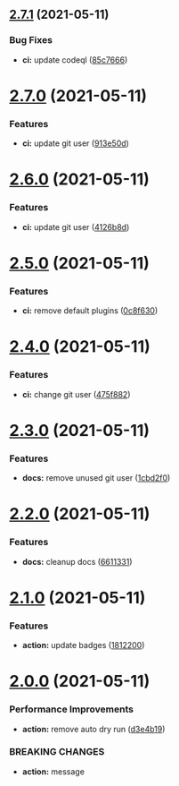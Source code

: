 ## [2.7.1](https://github.com/easingthemes/npm-nc-template/compare/v2.7.0...v2.7.1) (2021-05-11)


### Bug Fixes

* **ci:** update codeql ([85c7666](https://github.com/easingthemes/npm-nc-template/commit/85c76662afb2e2c5d5f41ec82340533eb80c60e0))

# [2.7.0](https://github.com/easingthemes/npm-nc-template/compare/v2.6.0...v2.7.0) (2021-05-11)


### Features

* **ci:** update git user ([913e50d](https://github.com/easingthemes/npm-nc-template/commit/913e50d8e24c581f1e4980291e0e6a3d1cd2677a))

# [2.6.0](https://github.com/easingthemes/npm-nc-template/compare/v2.5.0...v2.6.0) (2021-05-11)


### Features

* **ci:** update git user ([4126b8d](https://github.com/easingthemes/npm-nc-template/commit/4126b8d5c9967bf06e30d0f3bad9beb51df09a6f))

# [2.5.0](https://github.com/easingthemes/npm-nc-template/compare/v2.4.0...v2.5.0) (2021-05-11)


### Features

* **ci:** remove default plugins ([0c8f630](https://github.com/easingthemes/npm-nc-template/commit/0c8f630253a1f84ee2d42ff3639223a7e3a4c96b))

# [2.4.0](https://github.com/easingthemes/npm-nc-template/compare/v2.3.0...v2.4.0) (2021-05-11)


### Features

* **ci:** change git user ([475f882](https://github.com/easingthemes/npm-nc-template/commit/475f8825a17a42e950e5254c26842786fb28c467))

# [2.3.0](https://github.com/easingthemes/npm-nc-template/compare/v2.2.0...v2.3.0) (2021-05-11)


### Features

* **docs:** remove unused git user ([1cbd2f0](https://github.com/easingthemes/npm-nc-template/commit/1cbd2f0c63504214667f885aefebcb7b5dead81b))

# [2.2.0](https://github.com/easingthemes/npm-nc-template/compare/v2.1.0...v2.2.0) (2021-05-11)


### Features

* **docs:** cleanup docs ([6611331](https://github.com/easingthemes/npm-nc-template/commit/6611331484989547cdc10102d3f9c6b09cbf1c5d))

# [2.1.0](https://github.com/easingthemes/npm-nc-template/compare/v2.0.0...v2.1.0) (2021-05-11)


### Features

* **action:** update badges ([1812200](https://github.com/easingthemes/npm-nc-template/commit/18122006572d0196268cf9039bc781c532a76741))

# [2.0.0](https://github.com/easingthemes/npm-nc-template/compare/v1.3.0...v2.0.0) (2021-05-11)


### Performance Improvements

* **action:** remove auto dry run ([d3e4b19](https://github.com/easingthemes/npm-nc-template/commit/d3e4b19591a428d20ad3c7942a39abd4c56b81e7))


### BREAKING CHANGES

* **action:** message
